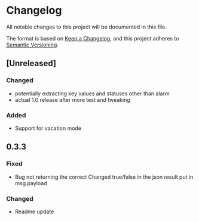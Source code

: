 # Changelog
All notable changes to this project will be documented in this file.

The format is based on [Keep a Changelog](https://keepachangelog.com/en/1.0.0/),
and this project adheres to [Semantic Versioning](https://semver.org/spec/v2.0.0.html).

## [Unreleased]
### Changed
- potentially extracting key values and statuses other than alarm
- actual 1.0 release after more test and tweaking

### Added
- Support for vacation mode

## 0.3.3
### Fixed
- Bug not returning the correct Changed true/false in the json result put in msg.payload

### Changed
- Readme update


